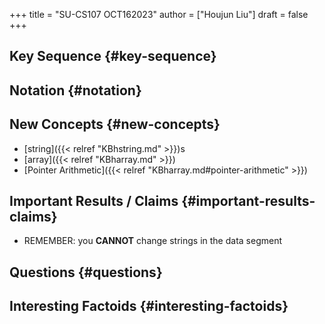+++
title = "SU-CS107 OCT162023"
author = ["Houjun Liu"]
draft = false
+++

## Key Sequence {#key-sequence}


## Notation {#notation}


## New Concepts {#new-concepts}

-   [string]({{< relref "KBhstring.md" >}})s
-   [array]({{< relref "KBharray.md" >}})
-   [Pointer Arithmetic]({{< relref "KBharray.md#pointer-arithmetic" >}})


## Important Results / Claims {#important-results-claims}

-   REMEMBER: you **CANNOT** change strings in the data segment


## Questions {#questions}


## Interesting Factoids {#interesting-factoids}
